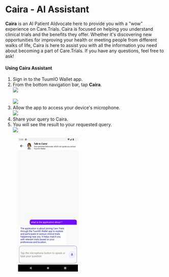 # Caira - AI Assistant

**Caira** is an AI Patient AIdvocate here to provide you with a "wow" experience on Care.Trials. Caira is focused on helping you understand clinical trials and the benefits they offer. Whether it's discovering new opportunities for improving your health or meeting people from different walks of life, Caira is here to assist you with all the information you need about becoming a part of Care.Trials. If you have any questions, feel free to ask!

#### Using Caira Assistant

1. Sign in to the TuumIO Wallet app.
2. From the bottom navigation bar, tap **Caira**.\
   ![](.gitbook/assets/Screenshot\_20240917\_165125.png)\
   \
   ![](.gitbook/assets/Screenshot\_20240917\_165134.png)
3. Allow the app to access your device's microphone.\
   ![](.gitbook/assets/Screenshot\_20240917\_165109.png)
4. Share your query to Caira.
5. You will see the result to your requested query.\
   ![](.gitbook/assets/Screenshot\_20240917\_170934.png)



<figure><img src="../../.gitbook/assets/Screenshot_20240917_170934.png" alt="" width="188"><figcaption></figcaption></figure>
